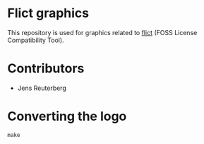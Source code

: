 <!--
SPDX-FileCopyrightText: 2020 Henrik Sandklef <hesa@sandklef.com>

SPDX-License-Identifier: GPL-3.0-or-later
-->

&nbsp;

# Flict graphics

This repository is used for graphics related to [flict](https://github.com/vinland-technology/flict) (FOSS License Compatibility Tool).

# Contributors

* Jens Reuterberg

# Converting the logo

```
make
```
